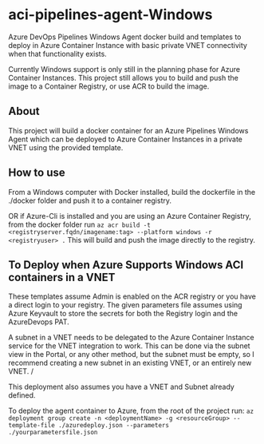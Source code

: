 # aci-pipelines-agent-Windows

Azure DevOps Pipelines Windows Agent docker build and templates to deploy in Azure Container Instance with basic private VNET connectivity when that functionality exists.

Currently Windows support is only still in the planning phase for Azure Container Instances.  This project still allows you to build and push the image to a Container Registry, or use ACR to build the image.

## About

This project will build a docker container for an Azure Pipelines Windows Agent which can be deployed to Azure Container Instances in a private VNET using the provided template.

## How to use

From a Windows computer with Docker installed, build the dockerfile in the ./docker folder and push it to a container registry.

OR if Azure-Cli is installed and you are using an Azure Container Registry, from the docker folder run ```az acr build -t <registryserver.fqdn/imagename:tag> --platform windows -r <registryuser> .```
This will build and push the image directly to the registry.

## To Deploy when Azure Supports Windows ACI containers in a VNET

These templates assume Admin is enabled on the ACR registry or you have a direct login to your registry.  The given parameters file assumes using Azure Keyvault to store the secrets for both the Registry login and the AzureDevops PAT.  

A subnet in a VNET needs to be delegated to the Azure Container Instance service for the VNET integration to work.  This can be done via the subnet view in the Portal, or any other method, but the subnet must be empty, so I recommend creating a new subnet in an existing VNET, or an entirely new VNET.  /

This deployment also assumes you have a VNET and Subnet already defined.

To deploy the agent container to Azure, from the root of the project run: ```az deployment group create -n <deploymentName> -g <resourceGroup> --template-file ./azuredeploy.json --parameters ./yourparametersfile.json```

